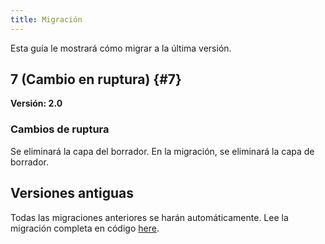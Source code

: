 ```yaml
---
title: Migración
---
```


Esta guía le mostrará cómo migrar a la última versión.

## 7 (Cambio en ruptura) {#7}

**Versión: 2.0**

### Cambios de ruptura

Se eliminará la capa del borrador. En la migración, se eliminará la capa de borrador.

## Versiones antiguas

Todas las migraciones anteriores se harán automáticamente.
Lee la migración completa en código [here](https://github.com/LinwoodDev/Butterfly/blob/95825da4ebbf9ded392c863da577666dbcdda45c/app/lib/models/converter.dart#L17).
